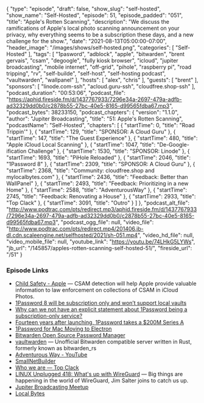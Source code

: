{
  "type": "episode",
  "draft": false,
  "show_slug": "self-hosted",
  "show_name": "Self-Hosted",
  "episode": 51,
  "episode_padded": "051",
  "title": "Apple's Rotten Scanning",
  "description": "We discuss the ramifications of Apple's local photo scanning announcement on your privacy, why everything seems to be a subscription these days, and a new challenge for the show.",
  "date": "2021-08-13T05:00:00-07:00",
  "header_image": "/images/shows/self-hosted.png",
  "categories": [
    "Self-Hosted"
  ],
  "tags": [
    "1pasword",
    "adblock",
    "apple",
    "bitwarden",
    "brent gervais",
    "csam",
    "degoogle",
    "fully kiosk browser",
    "icloud",
    "jupiter broadcasting",
    "mobile internet",
    "off-grid",
    "pihole",
    "raspberry pi",
    "road tripping",
    "rv",
    "self-builde",
    "self-host",
    "self-hosting podcast",
    "vaultwarden",
    "wallpanel"
  ],
  "hosts": [
    "alex",
    "chris"
  ],
  "guests": [
    "brent"
  ],
  "sponsors": [
    "linode.com-ssh",
    "acloud.guru-ssh",
    "cloudfree.shop-ssh"
  ],
  "podcast_duration": "00:53:06",
  "podcast_file": "https://aphid.fireside.fm/d/1437767933/7296e34a-2697-479a-adfb-ad32329dd0b0/c2878b55-27bc-40e5-8165-d99565fdba67.mp3",
  "podcast_bytes": 38233150,
  "podcast_chapters": {
    "version": "1.1.0",
    "author": "Jupiter Broadcasting",
    "title": "51: Apple's Rotten Scanning",
    "podcastName": "Self-Hosted",
    "chapters": [
      {
        "startTime": 0,
        "title": "Road Trippin'"
      },
      {
        "startTime": 129,
        "title": "SPONSOR: A Cloud Guru"
      },
      {
        "startTime": 147,
        "title": "The Guest Experience"
      },
      {
        "startTime": 480,
        "title": "Apple iCloud Local Scanning"
      },
      {
        "startTime": 1047,
        "title": "De-Google-ification Challenge"
      },
      {
        "startTime": 1530,
        "title": "SPONSOR: Linode"
      },
      {
        "startTime": 1693,
        "title": "PiHole Reloaded"
      },
      {
        "startTime": 2046,
        "title": "1Password 8"
      },
      {
        "startTime": 2309,
        "title": "SPONSOR: A Cloud Guru"
      },
      {
        "startTime": 2368,
        "title": "Community: cloudfree.shop and mylocalbytes.com"
      },
      {
        "startTime": 2436,
        "title": "Feedback: Better than WallPanel"
      },
      {
        "startTime": 2493,
        "title": "Feedback: Prioritizing in a new Home"
      },
      {
        "startTime": 2588,
        "title": "AdventurousWay"
      },
      {
        "startTime": 2745,
        "title": "Feedback: Renovating a House"
      },
      {
        "startTime": 2933,
        "title": "Top Clack"
      },
      {
        "startTime": 3091,
        "title": "Outro"
      }
    ]
  },
  "podcast_alt_file": "http://www.podtrac.com/pts/redirect.mp3/aphid.fireside.fm/d/1437767933/7296e34a-2697-479a-adfb-ad32329dd0b0/c2878b55-27bc-40e5-8165-d99565fdba67.mp3",
  "podcast_ogg_file": null,
  "video_file": "http://www.podtrac.com/pts/redirect.mp4/201406.jb-dl.cdn.scaleengine.net/selfhosted/2021/sh-051.mp4",
  "video_hd_file": null,
  "video_mobile_file": null,
  "youtube_link": "https://youtu.be/74LHkG5LYWs",
  "jb_url": "/145857/apples-rotten-scanning-self-hosted-51/",
  "fireside_url": "/51"
}


### Episode Links

  * [Child Safety - Apple](https://www.apple.com/child-safety/ "Child Safety - Apple") — CSAM detection will help Apple provide valuable information to law enforcement on collections of CSAM in iCloud Photos.
  * [1Password 8 will be subscription only and won’t support local vaults](https://news.ycombinator.com/item?id=28145247 "1Password 8 will be subscription only and won’t support local vaults")
  * [Why can we not have an explicit statement about 1Password being a subscription-only service?](https://1password.community/discussion/comment/601917/#Comment_601917 "Why can we not have an explicit statement about 1Password being a subscription-only service?")
  * [Fourteen years after launching, 1Password takes a $200M Series A](https://techcrunch.com/2019/11/14/fourteen-years-after-launching-1password-takes-first-funding-a-200m-series-a/ "Fourteen years after launching, 1Password takes a $200M Series A")
  * [1Password for Mac Moving to Electron](https://news.ycombinator.com/item?id=28143563 "1Password for Mac Moving to Electron")
  * [Bitwarden Open Source Password Manager](https://bitwarden.com/ "Bitwarden Open Source Password Manager")
  * [vaultwarden](https://github.com/dani-garcia/vaultwarden "vaultwarden") — Unofficial Bitwarden compatible server written in Rust, formerly known as bitwarden_rs
  * [Adventurous Way - YouTube](https://www.youtube.com/c/AdventurousWay/videos "Adventurous Way - YouTube")
  * [SmallNetBuilder](https://www.smallnetbuilder.com/ "SmallNetBuilder")
  * [Who we are — Top Clack](https://topclack.com/who-we-are "Who we are — Top Clack")
  * [LINUX Unplugged 418: What's up with WireGuard](https://linuxunplugged.com/418 "LINUX Unplugged 418: What's up with WireGuard") — Big things are happening in the world of WireGuard, Jim Salter joins to catch us up.
  * [Jupiter Broadcasting Meetup](https://www.meetup.com/jupiterbroadcasting/ "Jupiter Broadcasting Meetup")
  * [Local Bytes](https://www.mylocalbytes.com/ "Local Bytes")


